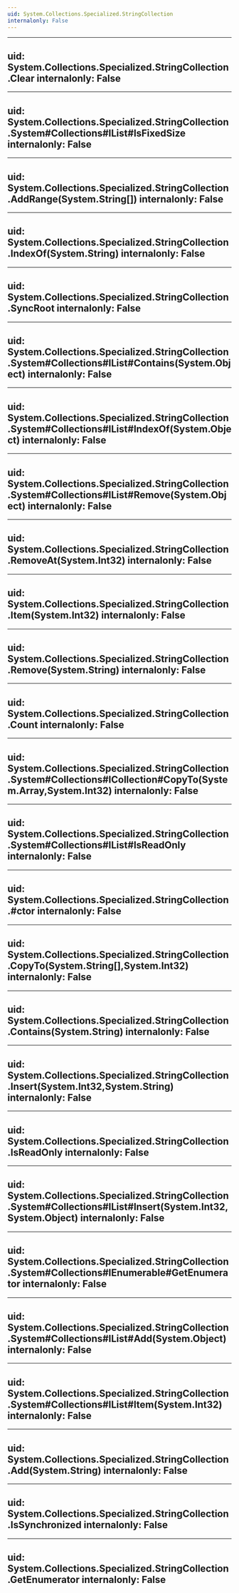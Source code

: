 ```yaml
---
uid: System.Collections.Specialized.StringCollection
internalonly: False
---
```


---
uid: System.Collections.Specialized.StringCollection.Clear
internalonly: False
---

---
uid: System.Collections.Specialized.StringCollection.System#Collections#IList#IsFixedSize
internalonly: False
---

---
uid: System.Collections.Specialized.StringCollection.AddRange(System.String[])
internalonly: False
---

---
uid: System.Collections.Specialized.StringCollection.IndexOf(System.String)
internalonly: False
---

---
uid: System.Collections.Specialized.StringCollection.SyncRoot
internalonly: False
---

---
uid: System.Collections.Specialized.StringCollection.System#Collections#IList#Contains(System.Object)
internalonly: False
---

---
uid: System.Collections.Specialized.StringCollection.System#Collections#IList#IndexOf(System.Object)
internalonly: False
---

---
uid: System.Collections.Specialized.StringCollection.System#Collections#IList#Remove(System.Object)
internalonly: False
---

---
uid: System.Collections.Specialized.StringCollection.RemoveAt(System.Int32)
internalonly: False
---

---
uid: System.Collections.Specialized.StringCollection.Item(System.Int32)
internalonly: False
---

---
uid: System.Collections.Specialized.StringCollection.Remove(System.String)
internalonly: False
---

---
uid: System.Collections.Specialized.StringCollection.Count
internalonly: False
---

---
uid: System.Collections.Specialized.StringCollection.System#Collections#ICollection#CopyTo(System.Array,System.Int32)
internalonly: False
---

---
uid: System.Collections.Specialized.StringCollection.System#Collections#IList#IsReadOnly
internalonly: False
---

---
uid: System.Collections.Specialized.StringCollection.#ctor
internalonly: False
---

---
uid: System.Collections.Specialized.StringCollection.CopyTo(System.String[],System.Int32)
internalonly: False
---

---
uid: System.Collections.Specialized.StringCollection.Contains(System.String)
internalonly: False
---

---
uid: System.Collections.Specialized.StringCollection.Insert(System.Int32,System.String)
internalonly: False
---

---
uid: System.Collections.Specialized.StringCollection.IsReadOnly
internalonly: False
---

---
uid: System.Collections.Specialized.StringCollection.System#Collections#IList#Insert(System.Int32,System.Object)
internalonly: False
---

---
uid: System.Collections.Specialized.StringCollection.System#Collections#IEnumerable#GetEnumerator
internalonly: False
---

---
uid: System.Collections.Specialized.StringCollection.System#Collections#IList#Add(System.Object)
internalonly: False
---

---
uid: System.Collections.Specialized.StringCollection.System#Collections#IList#Item(System.Int32)
internalonly: False
---

---
uid: System.Collections.Specialized.StringCollection.Add(System.String)
internalonly: False
---

---
uid: System.Collections.Specialized.StringCollection.IsSynchronized
internalonly: False
---

---
uid: System.Collections.Specialized.StringCollection.GetEnumerator
internalonly: False
---
